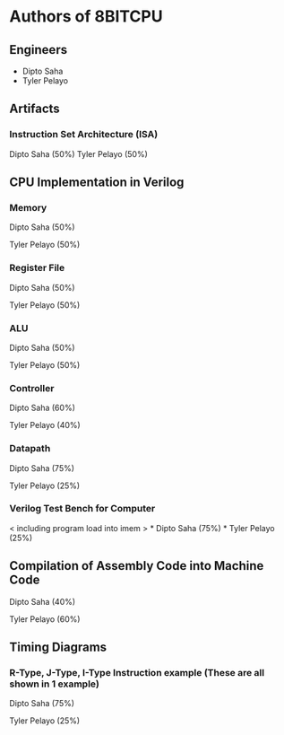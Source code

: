 # Authors of 8BITCPU

## Engineers

- Dipto Saha
- Tyler Pelayo

## Artifacts

### Instruction Set Architecture (ISA)

Dipto Saha (50%)
Tyler Pelayo (50%)

## CPU Implementation in Verilog

### Memory

Dipto Saha (50%)

Tyler Pelayo (50%)

### Register File

Dipto Saha (50%)

Tyler Pelayo (50%)

### ALU

Dipto Saha (50%)

Tyler Pelayo (50%)

### Controller

Dipto Saha (60%)

Tyler Pelayo (40%)

### Datapath

Dipto Saha (75%)

Tyler Pelayo (25%)

### Verilog Test Bench for Computer
< including program load into imem > * Dipto Saha (75%) * Tyler Pelayo (25%)

## Compilation of Assembly Code into Machine Code

Dipto Saha (40%)

Tyler Pelayo (60%)

## Timing Diagrams

### R-Type, J-Type, I-Type Instruction example (These are all shown in 1 example)

Dipto Saha (75%)

Tyler Pelayo (25%)

